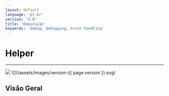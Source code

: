 ```yaml
---
layout: default
language: 'pt-br'
version: '5.0'
title: 'Depuração'
keywords: 'debug, debugging, error handling'
---
```


# Helper
- - -
![](/assets/images/document-status-stable-success.svg) ![](/assets/images/version-{{ page.version }}.svg)

## Visão Geral
